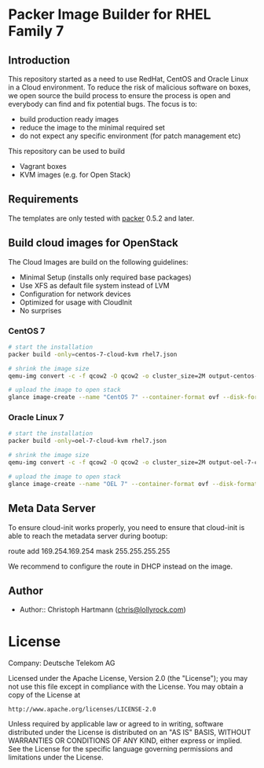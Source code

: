 # Packer Image Builder for RHEL Family 7

## Introduction

This repository started as a need to use RedHat, CentOS and Oracle Linux in a Cloud environment. To reduce the risk of malicious software on boxes, we open source the build process to ensure the process is open and everybody can find and fix potential bugs. The focus is to:

* build production ready images
* reduce the image to the minimal required set
* do not expect any specific environment (for patch management etc)

This repository can be used to build 

* Vagrant boxes
* KVM images (e.g. for Open Stack)

## Requirements

The templates are only tested with [packer](http://www.packer.io/downloads.html) 0.5.2 and later.

## Build cloud images for OpenStack

The Cloud Images are build on the following guidelines:

* Minimal Setup (installs only required base packages)
* Use XFS as default file system instead of LVM
* Configuration for network devices
* Optimized for usage with CloudInit
* No surprises

### CentOS 7

```bash
# start the installation
packer build -only=centos-7-cloud-kvm rhel7.json

# shrink the image size
qemu-img convert -c -f qcow2 -O qcow2 -o cluster_size=2M output-centos-7-cloud-kvm/packer-centos-7-cloud-kvm.qcow2 output-centos-7-cloud-kvm/packer-centos-7-cloud-kvm.compressed.qcow2

# upload the image to open stack
glance image-create --name "CentOS 7" --container-format ovf --disk-format qcow2 --file output-centos-7-cloud-kvm/packer-centos-7-cloud-kvm.compressed.qcow2 --is-public True --progress
```

### Oracle Linux 7

```bash
# start the installation
packer build -only=oel-7-cloud-kvm rhel7.json

# shrink the image size
qemu-img convert -c -f qcow2 -O qcow2 -o cluster_size=2M output-oel-7-cloud-kvm/packer-oel-7-cloud-kvm.qcow2 output-oel-7-cloud-kvm/packer-oel-7-cloud-kvm.compressed.qcow2

# upload the image to open stack
glance image-create --name "OEL 7" --container-format ovf --disk-format qcow2 --file output-oel-7-cloud-kvm/packer-oel-7-cloud-kvm.compressed.qcow2 --is-public True --progress
```

## Meta Data Server

To ensure cloud-init works properly, you need to ensure that cloud-init is able to reach the metadata server during bootup:

route add 169.254.169.254 mask 255.255.255.255 <router-ip>

We recommend to configure the route in DHCP instead on the image.

## Author

 - Author:: Christoph Hartmann (<chris@lollyrock.com>)

# License

Company: Deutsche Telekom AG

Licensed under the Apache License, Version 2.0 (the "License");
you may not use this file except in compliance with the License.
You may obtain a copy of the License at

    http://www.apache.org/licenses/LICENSE-2.0

Unless required by applicable law or agreed to in writing, software
distributed under the License is distributed on an "AS IS" BASIS,
WITHOUT WARRANTIES OR CONDITIONS OF ANY KIND, either express or implied.
See the License for the specific language governing permissions and
limitations under the License.
